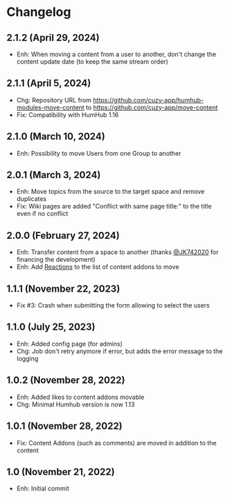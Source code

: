 Changelog
=========

2.1.2 (April 29, 2024)
--------------------
- Enh: When moving a content from a user to another, don't change the content update date (to keep the same stream order)

2.1.1 (April 5, 2024)
--------------------
- Chg: Repository URL from https://github.com/cuzy-app/humhub-modules-move-content to https://github.com/cuzy-app/move-content
- Fix: Compatibility with HumHub 1.16

2.1.0 (March 10, 2024)
--------------------
- Enh: Possibility to move Users from one Group to another

2.0.1 (March 3, 2024)
--------------------
- Enh: Move topics from the source to the target space and remove duplicates
- Fix: Wiki pages are added "Conflict with same page title:" to the title even if no conflict

2.0.0 (February 27, 2024)
--------------------
- Enh: Transfer content from a space to another (thanks [@JK742020](https://github.com/JK742020) for financing the development)
- Enh: Add [Reactions](https://marketplace.humhub.com/module/reaction) to the list of content addons to move

1.1.1 (November 22, 2023)
--------------------
- Fix #3: Crash when submitting the form allowing to select the users

1.1.0 (July 25, 2023)
--------------------
- Enh: Added config page (for admins)
- Chg: Job don't retry anymore if error, but adds the error message to the logging

1.0.2 (November 28, 2022)
--------------------

- Enh: Added likes to content addons movable
- Chg: Minimal Humhub version is now 1.13

1.0.1 (November 28, 2022)
--------------------

- Fix: Content Addons (such as comments) are moved in addition to the content

1.0 (November 21, 2022)
--------------------

- Enh: Initial commit
